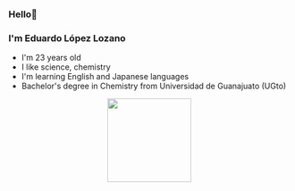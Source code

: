### Hello👋
### I'm Eduardo López Lozano

+ I'm 23 years old
+ I like science, chemistry
+ I'm learning English and Japanese languages
+ Bachelor's degree in Chemistry from Universidad de Guanajuato (UGto) 

<p align="center">  
<img src="https://images.squarespace-cdn.com/content/v1/5b72117a55b02c64155d6f34/1561862767947-KLJPUKFB6LU5HGO5B0V9/Hello2.gif"
width="150"></center>  
</p>  
